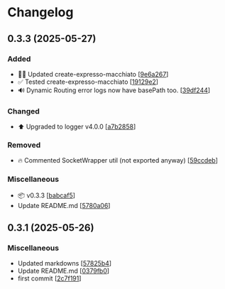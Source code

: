 # Changelog

<a name="0.3.3"></a>
## 0.3.3 (2025-05-27)

### Added

- 👷‍♂️ Updated create-expresso-macchiato [[9e6a267](https://github.com/ExpressoMacchiato/ExpressoMacchiato/commit/9e6a2675cc85ba17bc39083f8db424f6704caefd)]
- ✅ Tested create-expresso-macchiato [[19129e2](https://github.com/ExpressoMacchiato/ExpressoMacchiato/commit/19129e236db2b7885c031996e2a2cb3fcef03f22)]
- 🔊 Dynamic Routing error logs now have basePath too. [[39df244](https://github.com/ExpressoMacchiato/ExpressoMacchiato/commit/39df2442e9cbc0730dbe98f6eb05796443712289)]

### Changed

- ⬆️ Upgraded to logger v4.0.0 [[a7b2858](https://github.com/ExpressoMacchiato/ExpressoMacchiato/commit/a7b2858c8f82ac1b4d979543277a840ea0d9891f)]

### Removed

- 🔥 Commented SocketWrapper util (not exported anyway) [[59ccdeb](https://github.com/ExpressoMacchiato/ExpressoMacchiato/commit/59ccdebeca29c4796ad30cb64721de75bb33fcbf)]

### Miscellaneous

- 📦 v0.3.3 [[babcaf5](https://github.com/ExpressoMacchiato/ExpressoMacchiato/commit/babcaf56c250d06f008d7b37fcc2c155b30e6c5b)]
-  Update README.md [[5780a06](https://github.com/ExpressoMacchiato/ExpressoMacchiato/commit/5780a0665369ad34ec212bb026907f7b3305e7b9)]


<a name="0.3.1"></a>
## 0.3.1 (2025-05-26)

### Miscellaneous

-  Updated markdowns [[57825b4](https://github.com/ExpressoMacchiato/ExpressoMacchiato/commit/57825b47bb58297ca82612da1dbc10c47d467eb2)]
-  Update README.md [[0379fb0](https://github.com/ExpressoMacchiato/ExpressoMacchiato/commit/0379fb05b818ef6374648684282045fad23cc939)]
-  first commit [[2c7f191](https://github.com/ExpressoMacchiato/ExpressoMacchiato/commit/2c7f191da52150101b256c9f2cfe64f3959c2480)]
